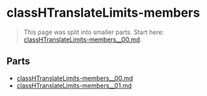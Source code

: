 # classHTranslateLimits-members

> This page was split into smaller parts. Start here: [classHTranslateLimits-members__00.md](classHTranslateLimits-members__00.md).

## Parts

- [classHTranslateLimits-members__00.md](classHTranslateLimits-members__00.md)
- [classHTranslateLimits-members__01.md](classHTranslateLimits-members__01.md)
